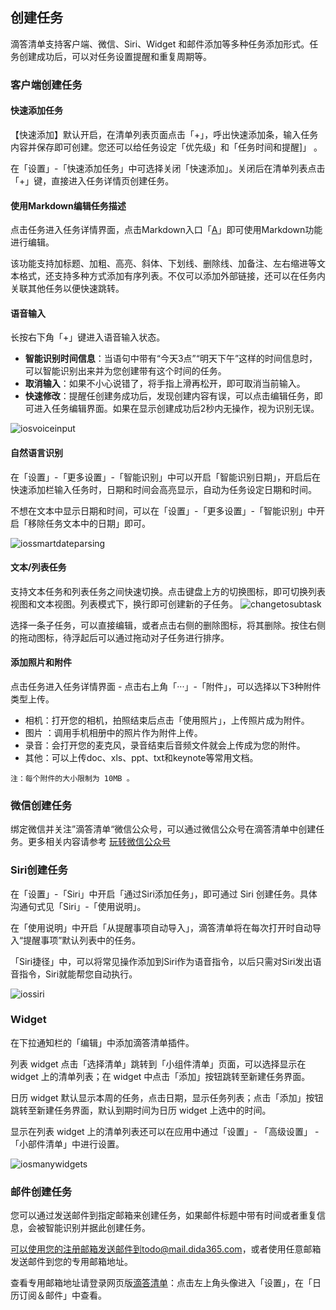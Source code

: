 ## 创建任务

滴答清单支持客户端、微信、Siri、Widget 和邮件添加等多种任务添加形式。任务创建成功后，可以对任务设置提醒和重复周期等。


### 客户端创建任务

#### 快速添加任务

【快速添加】默认开启，在清单列表页面点击「+」，呼出快速添加条，输入任务内容并保存即可创建。您还可以给任务设定「优先级」和「任务时间和提醒]」 。

在「设置」-「快速添加任务」中可选择关闭「快速添加」。关闭后在清单列表点击「+」键，直接进入任务详情页创建任务。


#### 使用Markdown编辑任务描述

点击任务进入任务详情界面，点击Markdown入口「<u>A</u>」即可使用Markdown功能进行编辑。

该功能支持加标题、加粗、高亮、斜体、下划线、删除线、加备注、左右缩进等文本格式，还支持多种方式添加有序列表。不仅可以添加外部链接，还可以在任务内关联其他任务以便快速跳转。

#### 语音输入

长按右下角「+」键进入语音输入状态。

* **智能识别时间信息**：当语句中带有“今天3点”“明天下午”这样的时间信息时，可以智能识别出来并为您创建带有这个时间的任务。
* **取消输入**：如果不小心说错了，将手指上滑再松开，即可取消当前输入。
* **快速修改**：提醒任创建务成功后，发现创建内容有误，可以点击编辑任务，即可进入任务编辑界面。如果在显示创建成功后2秒内无操作，视为识别无误。

![iosvoiceinput](../images/ios/addtask/voiceinput.jpg)

#### 自然语言识别

在「设置」-「更多设置」-「智能识别」中可以开启「智能识别日期」，开启后在快速添加栏输入任务时，日期和时间会高亮显示，自动为任务设定日期和时间。

不想在文本中显示日期和时间，可以在「设置」-「更多设置」-「智能识别」中开启「移除任务文本中的日期」即可。

![iossmartdateparsing](../images/ios/addtask/parsing.jpg)

#### 文本/列表任务

支持文本任务和列表任务之间快速切换。点击键盘上方的切换图标，即可切换列表视图和文本视图。列表模式下，换行即可创建新的子任务。
![changetosubtask](../images/ios/addtask/changetosubtask.png)

选择一条子任务，可以直接编辑，或者点击右侧的删除图标，将其删除。按住右侧的拖动图标，待浮起后可以通过拖动对子任务进行排序。 

#### 添加照片和附件
点击任务进入任务详情界面 - 点击右上角「···」-「附件」，可以选择以下3种附件类型上传。

 
* 相机：打开您的相机，拍照结束后点击「使用照片」，上传照片成为附件。
* 图片 ：调用手机相册中的照片作为附件上传。
* 录音：会打开您的麦克风，录音结束后音频文件就会上传成为您的附件。
* 其他：可以上传doc、xls、ppt、txt和keynote等常用文档。

`注：每个附件的大小限制为 10MB 。 `

### 微信创建任务

绑定微信并关注”滴答清单“微信公众号，可以通过微信公众号在滴答清单中创建任务。更多相关内容请参考 [玩转微信公众号](../wechat.md)

### Siri创建任务

在「设置」-「Siri」中开启「通过Siri添加任务」，即可通过 Siri 创建任务。具体沟通句式见「Siri」-「使用说明」。

在「使用说明」中开启「从提醒事项自动导入」，滴答清单将在每次打开时自动导入“提醒事项”默认列表中的任务。

「Siri捷径」中，可以将常见操作添加到Siri作为语音指令，以后只需对Siri发出语音指令，Siri就能帮您自动执行。

![iossiri](../images/ios/addtask/siri.png)

### Widget

在下拉通知栏的「编辑」中添加滴答清单插件。

列表 widget 点击「选择清单」跳转到「小组件清单」页面，可以选择显示在 widget 上的清单列表；在 widget 中点击「添加」按钮跳转至新建任务界面。

日历 widget 默认显示本周的任务，点击日期，显示任务列表；点击「添加」按钮跳转至新建任务界面，默认到期时间为日历 widget 上选中的时间。

显示在列表 widget 上的清单列表还可以在应用中通过「设置」- 「高级设置」 - 「小部件清单」中进行设置。

![iosmanywidgets](../images/ios/addtask/widget.jpg)

### 邮件创建任务

您可以通过发送邮件到指定邮箱来创建任务，如果邮件标题中带有时间或者重复信息，会被智能识别并据此创建任务。

可以使用您的注册邮箱发送邮件到todo@mail.dida365.com，或者使用任意邮箱发送邮件到您的专用邮箱地址。

查看专用邮箱地址请登录网页版[滴答清单](https://www.dida365.com/)：点击左上角头像进入「设置」，在「日历订阅＆邮件」中查看。


